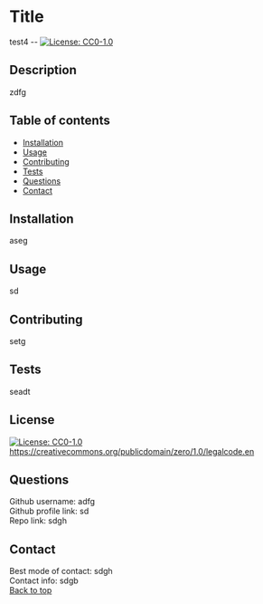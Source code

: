 
# Title
test4 -- [![License: CC0-1.0](https://img.shields.io/badge/License-CC0_1.0-lightgrey.svg)](http://creativecommons.org/publicdomain/zero/1.0/)

## Description
zdfg

## Table of contents
- [Installation](#installation)
- [Usage](#usage)
- [Contributing](#contributing)
- [Tests](#tests)
- [Questions](#questions)
- [Contact](#contact)

## Installation
aseg

## Usage
sd

## Contributing
setg

## Tests
seadt

## License
[![License: CC0-1.0](https://img.shields.io/badge/License-CC0_1.0-lightgrey.svg)](http://creativecommons.org/publicdomain/zero/1.0/) <br/>
https://creativecommons.org/publicdomain/zero/1.0/legalcode.en



## Questions
Github username: adfg <br/>
Github profile link: sd <br/>
Repo link: sdgh

## Contact
Best mode of contact: sdgh <br/>
Contact info: sdgb <br/>
[Back to top](#title)
